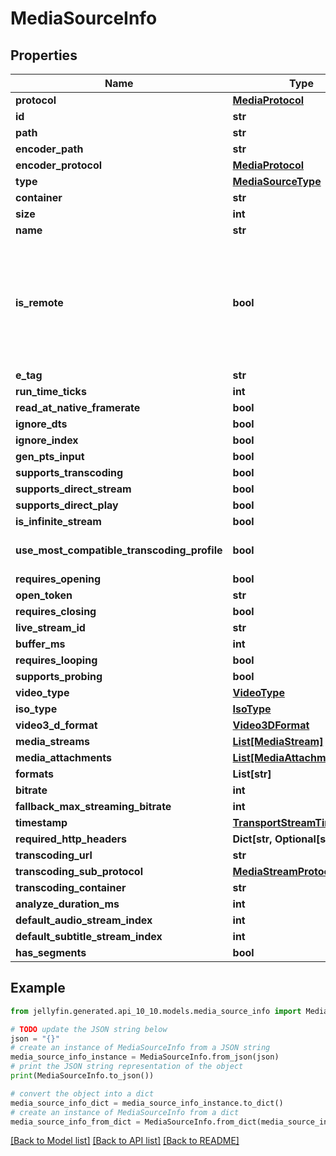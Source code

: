 # MediaSourceInfo


## Properties

Name | Type | Description | Notes
------------ | ------------- | ------------- | -------------
**protocol** | [**MediaProtocol**](MediaProtocol.md) |  | [optional] 
**id** | **str** |  | [optional] 
**path** | **str** |  | [optional] 
**encoder_path** | **str** |  | [optional] 
**encoder_protocol** | [**MediaProtocol**](MediaProtocol.md) |  | [optional] 
**type** | [**MediaSourceType**](MediaSourceType.md) |  | [optional] 
**container** | **str** |  | [optional] 
**size** | **int** |  | [optional] 
**name** | **str** |  | [optional] 
**is_remote** | **bool** | Gets or sets a value indicating whether the media is remote.  Differentiate internet url vs local network. | [optional] 
**e_tag** | **str** |  | [optional] 
**run_time_ticks** | **int** |  | [optional] 
**read_at_native_framerate** | **bool** |  | [optional] 
**ignore_dts** | **bool** |  | [optional] 
**ignore_index** | **bool** |  | [optional] 
**gen_pts_input** | **bool** |  | [optional] 
**supports_transcoding** | **bool** |  | [optional] 
**supports_direct_stream** | **bool** |  | [optional] 
**supports_direct_play** | **bool** |  | [optional] 
**is_infinite_stream** | **bool** |  | [optional] 
**use_most_compatible_transcoding_profile** | **bool** |  | [optional] [default to False]
**requires_opening** | **bool** |  | [optional] 
**open_token** | **str** |  | [optional] 
**requires_closing** | **bool** |  | [optional] 
**live_stream_id** | **str** |  | [optional] 
**buffer_ms** | **int** |  | [optional] 
**requires_looping** | **bool** |  | [optional] 
**supports_probing** | **bool** |  | [optional] 
**video_type** | [**VideoType**](VideoType.md) |  | [optional] 
**iso_type** | [**IsoType**](IsoType.md) |  | [optional] 
**video3_d_format** | [**Video3DFormat**](Video3DFormat.md) |  | [optional] 
**media_streams** | [**List[MediaStream]**](MediaStream.md) |  | [optional] 
**media_attachments** | [**List[MediaAttachment]**](MediaAttachment.md) |  | [optional] 
**formats** | **List[str]** |  | [optional] 
**bitrate** | **int** |  | [optional] 
**fallback_max_streaming_bitrate** | **int** |  | [optional] 
**timestamp** | [**TransportStreamTimestamp**](TransportStreamTimestamp.md) |  | [optional] 
**required_http_headers** | **Dict[str, Optional[str]]** |  | [optional] 
**transcoding_url** | **str** |  | [optional] 
**transcoding_sub_protocol** | [**MediaStreamProtocol**](MediaStreamProtocol.md) |  | [optional] 
**transcoding_container** | **str** |  | [optional] 
**analyze_duration_ms** | **int** |  | [optional] 
**default_audio_stream_index** | **int** |  | [optional] 
**default_subtitle_stream_index** | **int** |  | [optional] 
**has_segments** | **bool** |  | [optional] 

## Example

```python
from jellyfin.generated.api_10_10.models.media_source_info import MediaSourceInfo

# TODO update the JSON string below
json = "{}"
# create an instance of MediaSourceInfo from a JSON string
media_source_info_instance = MediaSourceInfo.from_json(json)
# print the JSON string representation of the object
print(MediaSourceInfo.to_json())

# convert the object into a dict
media_source_info_dict = media_source_info_instance.to_dict()
# create an instance of MediaSourceInfo from a dict
media_source_info_from_dict = MediaSourceInfo.from_dict(media_source_info_dict)
```
[[Back to Model list]](../README.md#documentation-for-models) [[Back to API list]](../README.md#documentation-for-api-endpoints) [[Back to README]](../README.md)


